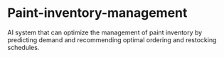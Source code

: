 # Paint-inventory-management
AI system that can optimize the management of paint inventory by predicting demand and recommending optimal ordering and restocking schedules.
